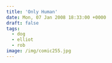```yaml
---
title: 'Only Human'
date: Mon, 07 Jan 2008 18:33:00 +0000
draft: false
tags:
  - dog
  - elliot
  - rob
image: /img/comic255.jpg
---
```


